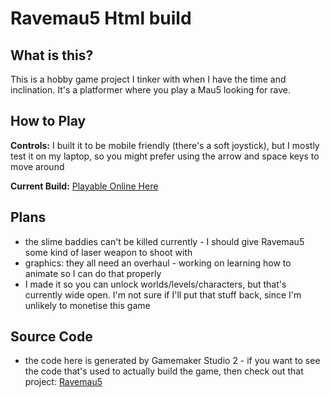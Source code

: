 # Ravemau5 Html build

## What is this?
This is a hobby game project I tinker with when I have the time and inclination.  It's a platformer where you play a Mau5 looking for rave. 

## How to Play
 
 **Controls:** I built it to be mobile friendly (there's a soft joystick), but I mostly test it on my laptop, so you might prefer using the arrow and space keys to move around


**Current Build:** [Playable Online Here](https://ravemau5.netlify.com)


## Plans
* the slime baddies can't be killed currently - I should give Ravemau5 some kind of laser weapon to shoot with
* graphics: they all need an overhaul - working on learning how to animate so I can do that properly
* I made it so you can unlock worlds/levels/characters, but that's currently wide open.  I'm not sure if I'll put that stuff back, since I'm unlikely to monetise this game


## Source Code
* the code here is generated by Gamemaker Studio 2 - if you want to see the code that's used to actually build the game, then check out that project: [Ravemau5](https://github.com/Macpeters/ravemau5)


